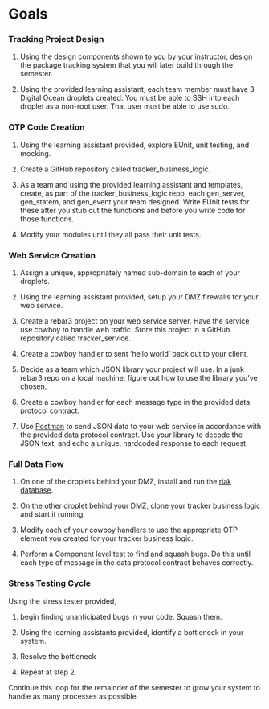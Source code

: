 # Goals

### Tracking Project Design

1. Using the design components shown to you by your instructor, design the package tracking system that you will later build through the semester.

2. Using the provided learning assistant, each team member must have 3 Digital Ocean droplets created. You must be able to SSH into each droplet as a non-root user. That user must be able to use sudo.

### OTP Code Creation

1. Using the learning assistant provided, explore EUnit, unit testing, and mocking.

2. Create a GitHub repository called tracker_business_logic.

3. As a team and using the provided learning assistant and templates, create, as part of the tracker_business_logic repo, each gen_server, gen_statem, and gen_event your team designed. Write EUnit tests for these after you stub out the functions and before you write code for those functions.

4. Modify your modules until they all pass their unit tests.

### Web Service Creation

1. Assign a unique, appropriately named sub-domain to each of your droplets.

2. Using the learning assistant provided, setup your DMZ firewalls for your web service.

3. Create a rebar3 project on your web service server. Have the service use cowboy to handle web traffic. Store this project in a GitHub repository called tracker_service.

4. Create a cowboy handler to sent ‘hello world’ back out to your client.

5. Decide as a team which JSON library your project will use. In a junk rebar3 repo on a local machine, figure out how to use the library you’ve chosen.

6. Create a cowboy handler for each message type in the provided data protocol contract.

7. Use [Postman](https://www.postman.com/Links) to send JSON data to your web service in accordance with the provided data protocol contract. Use your library to decode the JSON text, and echo a unique, hardcoded response to each request.

### Full Data Flow

1. On one of the droplets behind your DMZ, install and run the [riak database](https://github.com/basho/riakLinks).

2. On the other droplet behind your DMZ, clone your tracker business logic and start it running.

3. Modify each of your cowboy handlers to use the appropriate OTP element you created for your tracker business logic.

4. Perform a Component level test to find and squash bugs. Do this until each type of message in the data protocol contract behaves correctly.

### Stress Testing Cycle

Using the stress tester provided,

1. begin finding unanticipated bugs in your code. Squash them.

2. Using the learning assistants provided, identify a bottleneck in your system.

3. Resolve the bottleneck

4. Repeat at step 2.

Continue this loop for the remainder of the semester to grow your system to handle as many processes as possible.
